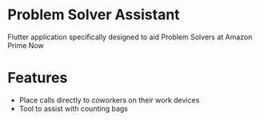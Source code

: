 # Problem Solver Assistant
Flutter application specifically designed to aid Problem Solvers at Amazon Prime Now

# Features
- Place calls directly to coworkers on their work devices
- Tool to assist with counting bags
